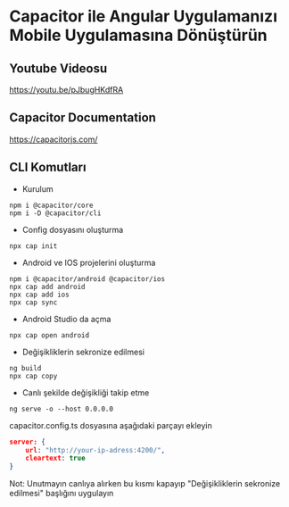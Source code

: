 # Capacitor ile Angular Uygulamanızı Mobile Uygulamasına Dönüştürün

## Youtube Videosu
https://youtu.be/pJbugHKdfRA

## Capacitor Documentation
https://capacitorjs.com/

## CLI Komutları
- Kurulum
```dash
npm i @capacitor/core
npm i -D @capacitor/cli
```

- Config dosyasını oluşturma
```dash
npx cap init
```

- Android ve IOS projelerini oluşturma
```dash
npm i @capacitor/android @capacitor/ios
npx cap add android
npx cap add ios
npx cap sync
```

- Android Studio da açma
```dash
npx cap open android
````

- Değişikliklerin sekronize edilmesi
```dash
ng build
npx cap copy
```

- Canlı şekilde değişikliği takip etme
```dash
ng serve -o --host 0.0.0.0
```

capacitor.config.ts dosyasına aşağıdaki parçayı ekleyin
```json
server: {
    url: "http://your-ip-adress:4200/",
    cleartext: true
}
```

Not: Unutmayın canlıya alırken bu kısmı kapayıp "Değişikliklerin sekronize edilmesi" başlığını uygulayın
